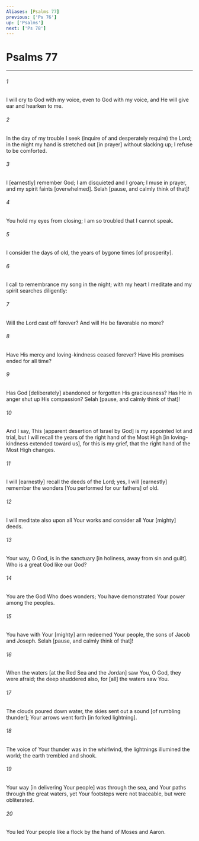 ```yaml
---
Aliases: [Psalms 77]
previous: ['Ps 76']
up: ['Psalms']
next: ['Ps 78']
---
```

# Psalms 77

***


###### 1 


I will cry to God with my voice, even to God with my voice, and He will give ear and hearken to me. 


###### 2 


In the day of my trouble I seek (inquire of and desperately require) the Lord; in the night my hand is stretched out [in prayer] without slacking up; I refuse to be comforted. 


###### 3 


I [earnestly] remember God; I am disquieted and I groan; I muse in prayer, and my spirit faints [overwhelmed]. Selah [pause, and calmly think of that]! 


###### 4 


You hold my eyes from closing; I am so troubled that I cannot speak. 


###### 5 


I consider the days of old, the years of bygone times [of prosperity]. 


###### 6 


I call to remembrance my song in the night; with my heart I meditate and my spirit searches diligently: 


###### 7 


Will the Lord cast off forever? And will He be favorable no more? 


###### 8 


Have His mercy and loving-kindness ceased forever? Have His promises ended for all time? 


###### 9 


Has God [deliberately] abandoned or forgotten His graciousness? Has He in anger shut up His compassion? Selah [pause, and calmly think of that]! 


###### 10 


And I say, This [apparent desertion of Israel by God] is my appointed lot and trial, but I will recall the years of the right hand of the Most High [in loving-kindness extended toward us], for this is my grief, that the right hand of the Most High changes. 


###### 11 


I will [earnestly] recall the deeds of the Lord; yes, I will [earnestly] remember the wonders [You performed for our fathers] of old. 


###### 12 


I will meditate also upon all Your works and consider all Your [mighty] deeds. 


###### 13 


Your way, O God, is in the sanctuary [in holiness, away from sin and guilt]. Who is a great God like our God? 


###### 14 


You are the God Who does wonders; You have demonstrated Your power among the peoples. 


###### 15 


You have with Your [mighty] arm redeemed Your people, the sons of Jacob and Joseph. Selah [pause, and calmly think of that]! 


###### 16 


When the waters [at the Red Sea and the Jordan] saw You, O God, they were afraid; the deep shuddered also, for [all] the waters saw You. 


###### 17 


The clouds poured down water, the skies sent out a sound [of rumbling thunder]; Your arrows went forth [in forked lightning]. 


###### 18 


The voice of Your thunder was in the whirlwind, the lightnings illumined the world; the earth trembled and shook. 


###### 19 


Your way [in delivering Your people] was through the sea, and Your paths through the great waters, yet Your footsteps were not traceable, but were obliterated. 


###### 20 


You led Your people like a flock by the hand of Moses and Aaron.
